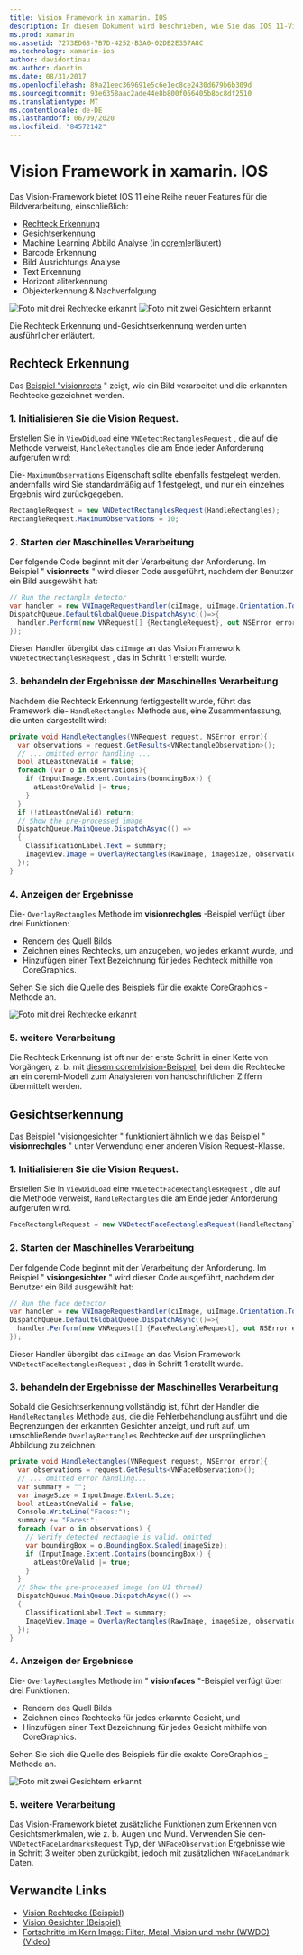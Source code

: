 ```yaml
---
title: Vision Framework in xamarin. IOS
description: In diesem Dokument wird beschrieben, wie Sie das IOS 11-Vision-Framework in xamarin. IOS verwenden. Insbesondere werden Rechteck Erkennung und Gesichtserkennung erläutert.
ms.prod: xamarin
ms.assetid: 7273ED68-7B7D-4252-B3A0-02DB2E357A8C
ms.technology: xamarin-ios
author: davidortinau
ms.author: daortin
ms.date: 08/31/2017
ms.openlocfilehash: 89a21eec369691e5c6e1ec8ce2430d679b6b309d
ms.sourcegitcommit: 93e6358aac2ade44e8b800f066405b8bc8df2510
ms.translationtype: MT
ms.contentlocale: de-DE
ms.lasthandoff: 06/09/2020
ms.locfileid: "84572142"
---
```

# <a name="vision-framework-in-xamarinios"></a>Vision Framework in xamarin. IOS

Das Vision-Framework bietet IOS 11 eine Reihe neuer Features für die Bildverarbeitung, einschließlich:

- [Rechteck Erkennung](#rectangles)
- [Gesichtserkennung](#faces)
- Machine Learning Abbild Analyse (in [coreml](~/ios/platform/introduction-to-ios11/coreml.md)erläutert)
- Barcode Erkennung
- Bild Ausrichtungs Analyse
- Text Erkennung
- Horizont aliterkennung
- Objekterkennung & Nachverfolgung

![Foto mit drei Rechtecke erkannt](vision-images/found-rectangles-tiny.png) ![Foto mit zwei Gesichtern erkannt](vision-images/xamarin-home-faces-tiny.png)

Die Rechteck Erkennung und-Gesichtserkennung werden unten ausführlicher erläutert.

<a name="rectangles"></a>

## <a name="rectangle-detection"></a>Rechteck Erkennung

Das [Beispiel "visionrects](https://docs.microsoft.com/samples/xamarin/ios-samples/ios11-visionrectangles) " zeigt, wie ein Bild verarbeitet und die erkannten Rechtecke gezeichnet werden.

### <a name="1-initialize-the-vision-request"></a>1. Initialisieren Sie die Vision Request.

Erstellen Sie in `ViewDidLoad` eine `VNDetectRectanglesRequest` , die auf die Methode verweist, `HandleRectangles` die am Ende jeder Anforderung aufgerufen wird:

Die- `MaximumObservations` Eigenschaft sollte ebenfalls festgelegt werden. andernfalls wird Sie standardmäßig auf 1 festgelegt, und nur ein einzelnes Ergebnis wird zurückgegeben.

```csharp
RectangleRequest = new VNDetectRectanglesRequest(HandleRectangles);
RectangleRequest.MaximumObservations = 10;
```

### <a name="2-start-the-vision-processing"></a>2. Starten der Maschinelles Verarbeitung

Der folgende Code beginnt mit der Verarbeitung der Anforderung. Im Beispiel " **visionrects** " wird dieser Code ausgeführt, nachdem der Benutzer ein Bild ausgewählt hat:

```csharp
// Run the rectangle detector
var handler = new VNImageRequestHandler(ciImage, uiImage.Orientation.ToCGImagePropertyOrientation(), new VNImageOptions());
DispatchQueue.DefaultGlobalQueue.DispatchAsync(()=>{
  handler.Perform(new VNRequest[] {RectangleRequest}, out NSError error);
});
```

Dieser Handler übergibt das `ciImage` an das Vision Framework `VNDetectRectanglesRequest` , das in Schritt 1 erstellt wurde.

### <a name="3-handle-the-results-of-vision-processing"></a>3. behandeln der Ergebnisse der Maschinelles Verarbeitung

Nachdem die Rechteck Erkennung fertiggestellt wurde, führt das Framework die- `HandleRectangles` Methode aus, eine Zusammenfassung, die unten dargestellt wird:

```csharp
private void HandleRectangles(VNRequest request, NSError error){
  var observations = request.GetResults<VNRectangleObservation>();
  // ... omitted error handling ...
  bool atLeastOneValid = false;
  foreach (var o in observations){
    if (InputImage.Extent.Contains(boundingBox)) {
      atLeastOneValid |= true;
    }
  }
  if (!atLeastOneValid) return;
  // Show the pre-processed image
  DispatchQueue.MainQueue.DispatchAsync(() =>
  {
    ClassificationLabel.Text = summary;
    ImageView.Image = OverlayRectangles(RawImage, imageSize, observations);
  });
}
```

### <a name="4-display-the-results"></a>4. Anzeigen der Ergebnisse

Die- `OverlayRectangles` Methode im **visionrechgles** -Beispiel verfügt über drei Funktionen:

- Rendern des Quell Bilds
- Zeichnen eines Rechtecks, um anzugeben, wo jedes erkannt wurde, und
- Hinzufügen einer Text Bezeichnung für jedes Rechteck mithilfe von CoreGraphics.

Sehen Sie sich die Quelle des Beispiels für die exakte CoreGraphics [-](https://docs.microsoft.com/samples/xamarin/ios-samples/ios11-visionrectangles) Methode an.

![Foto mit drei Rechtecke erkannt](vision-images/found-rectangles-phone-sml.png)

### <a name="5-further-processing"></a>5. weitere Verarbeitung

Die Rechteck Erkennung ist oft nur der erste Schritt in einer Kette von Vorgängen, z. b. mit [diesem coremlvision-Beispiel](~/ios/platform/introduction-to-ios11/coreml.md#coremlvision), bei dem die Rechtecke an ein coreml-Modell zum Analysieren von handschriftlichen Ziffern übermittelt werden.

<a name="faces"></a>

## <a name="face-detection"></a>Gesichtserkennung

Das [Beispiel "visiongesichter](https://docs.microsoft.com/samples/xamarin/ios-samples/ios11-visionfaces) " funktioniert ähnlich wie das Beispiel " **visionrechgles** " unter Verwendung einer anderen Vision Request-Klasse.

### <a name="1-initialize-the-vision-request"></a>1. Initialisieren Sie die Vision Request.

Erstellen Sie in `ViewDidLoad` eine `VNDetectFaceRectanglesRequest` , die auf die Methode verweist, `HandleRectangles` die am Ende jeder Anforderung aufgerufen wird.

```csharp
FaceRectangleRequest = new VNDetectFaceRectanglesRequest(HandleRectangles);
```

### <a name="2-start-the-vision-processing"></a>2. Starten der Maschinelles Verarbeitung

Der folgende Code beginnt mit der Verarbeitung der Anforderung. Im Beispiel " **visiongesichter** " wird dieser Code ausgeführt, nachdem der Benutzer ein Bild ausgewählt hat:

```csharp
// Run the face detector
var handler = new VNImageRequestHandler(ciImage, uiImage.Orientation.ToCGImagePropertyOrientation(), new VNImageOptions());
DispatchQueue.DefaultGlobalQueue.DispatchAsync(()=>{
  handler.Perform(new VNRequest[] {FaceRectangleRequest}, out NSError error);
});
```

Dieser Handler übergibt das `ciImage` an das Vision Framework `VNDetectFaceRectanglesRequest` , das in Schritt 1 erstellt wurde.

### <a name="3-handle-the-results-of-vision-processing"></a>3. behandeln der Ergebnisse der Maschinelles Verarbeitung

Sobald die Gesichtserkennung vollständig ist, führt der Handler die `HandleRectangles` Methode aus, die die Fehlerbehandlung ausführt und die Begrenzungen der erkannten Gesichter anzeigt, und ruft auf, um umschließende `OverlayRectangles` Rechtecke auf der ursprünglichen Abbildung zu zeichnen:

```csharp
private void HandleRectangles(VNRequest request, NSError error){
  var observations = request.GetResults<VNFaceObservation>();
  // ... omitted error handling...
  var summary = "";
  var imageSize = InputImage.Extent.Size;
  bool atLeastOneValid = false;
  Console.WriteLine("Faces:");
  summary += "Faces:";
  foreach (var o in observations) {
    // Verify detected rectangle is valid. omitted
    var boundingBox = o.BoundingBox.Scaled(imageSize);
    if (InputImage.Extent.Contains(boundingBox)) {
      atLeastOneValid |= true;
    }
  }
  // Show the pre-processed image (on UI thread)
  DispatchQueue.MainQueue.DispatchAsync(() =>
  {
    ClassificationLabel.Text = summary;
    ImageView.Image = OverlayRectangles(RawImage, imageSize, observations);
  });
}
```

### <a name="4-display-the-results"></a>4. Anzeigen der Ergebnisse

Die- `OverlayRectangles` Methode im " **visionfaces** "-Beispiel verfügt über drei Funktionen:

- Rendern des Quell Bilds
- Zeichnen eines Rechtecks für jedes erkannte Gesicht, und
- Hinzufügen einer Text Bezeichnung für jedes Gesicht mithilfe von CoreGraphics.

Sehen Sie sich die Quelle des Beispiels für die exakte CoreGraphics [-](https://docs.microsoft.com/samples/xamarin/ios-samples/ios11-visionfaces) Methode an.

![Foto mit zwei Gesichtern erkannt](vision-images/found-faces-phone-sml.png)

### <a name="5-further-processing"></a>5. weitere Verarbeitung

Das Vision-Framework bietet zusätzliche Funktionen zum Erkennen von Gesichtsmerkmalen, wie z. b. Augen und Mund. Verwenden Sie den- `VNDetectFaceLandmarksRequest` Typ, der `VNFaceObservation` Ergebnisse wie in Schritt 3 weiter oben zurückgibt, jedoch mit zusätzlichen `VNFaceLandmark` Daten.

## <a name="related-links"></a>Verwandte Links

- [Vision Rechtecke (Beispiel)](https://docs.microsoft.com/samples/xamarin/ios-samples/ios11-visionrectangles)
- [Vision Gesichter (Beispiel)](https://docs.microsoft.com/samples/xamarin/ios-samples/ios11-visionfaces)
- [Fortschritte im Kern Image: Filter, Metal, Vision und mehr (WWDC) (Video)](https://developer.apple.com/videos/play/wwdc2017/510/)
